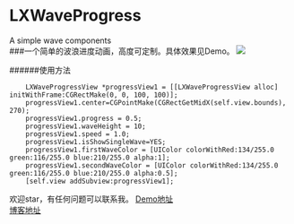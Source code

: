 # LXWaveProgress
A simple wave components<br />
###一个简单的波浪进度动画，高度可定制。具体效果见Demo。
![](http://i2.piimg.com/4851/73b4f6a476b5a56b.gif)

######使用方法
```
    LXWaveProgressView *progressView1 = [[LXWaveProgressView alloc] initWithFrame:CGRectMake(0, 0, 100, 100)];
    progressView1.center=CGPointMake(CGRectGetMidX(self.view.bounds), 270);
    progressView1.progress = 0.5;
    progressView1.waveHeight = 10;
    progressView1.speed = 1.0;
    progressView1.isShowSingleWave=YES;
    progressView1.firstWaveColor = [UIColor colorWithRed:134/255.0 green:116/255.0 blue:210/255.0 alpha:1];
    progressView1.secondWaveColor = [UIColor colorWithRed:134/255.0 green:116/255.0 blue:210/255.0 alpha:0.5];
    [self.view addSubview:progressView1];
```
欢迎star，有任何问题可以联系我。
[Demo地址](https://github.com/xinge1/LXWaveProgress)<br />
[博客地址](http://www.jianshu.com/p/0327ea46d1bc)
